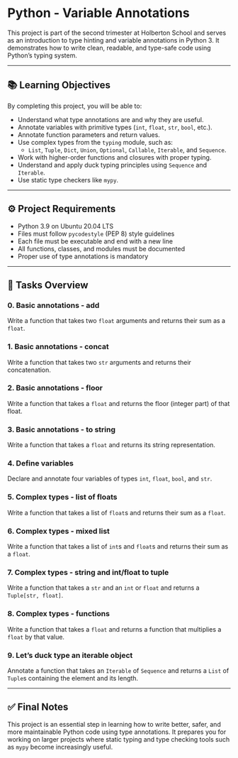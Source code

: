 # Python - Variable Annotations

This project is part of the second trimester at Holberton School and serves as an introduction to type hinting and variable annotations in Python 3. It demonstrates how to write clean, readable, and type-safe code using Python’s typing system.

---

## 📚 Learning Objectives

By completing this project, you will be able to:

- Understand what type annotations are and why they are useful.
- Annotate variables with primitive types (`int`, `float`, `str`, `bool`, etc.).
- Annotate function parameters and return values.
- Use complex types from the `typing` module, such as:
  - `List`, `Tuple`, `Dict`, `Union`, `Optional`, `Callable`, `Iterable`, and `Sequence`.
- Work with higher-order functions and closures with proper typing.
- Understand and apply duck typing principles using `Sequence` and `Iterable`.
- Use static type checkers like `mypy`.

---

## ⚙️ Project Requirements

- Python 3.9 on Ubuntu 20.04 LTS
- Files must follow `pycodestyle` (PEP 8) style guidelines
- Each file must be executable and end with a new line
- All functions, classes, and modules must be documented
- Proper use of type annotations is mandatory

---

## 🧩 Tasks Overview

### 0. Basic annotations - add
Write a function that takes two `float` arguments and returns their sum as a `float`.

### 1. Basic annotations - concat
Write a function that takes two `str` arguments and returns their concatenation.

### 2. Basic annotations - floor
Write a function that takes a `float` and returns the floor (integer part) of that float.

### 3. Basic annotations - to string
Write a function that takes a `float` and returns its string representation.

### 4. Define variables
Declare and annotate four variables of types `int`, `float`, `bool`, and `str`.

### 5. Complex types - list of floats
Write a function that takes a list of `float`s and returns their sum as a `float`.

### 6. Complex types - mixed list
Write a function that takes a list of `int`s and `float`s and returns their sum as a `float`.

### 7. Complex types - string and int/float to tuple
Write a function that takes a `str` and an `int` or `float` and returns a `Tuple[str, float]`.

### 8. Complex types - functions
Write a function that takes a `float` and returns a function that multiplies a `float` by that value.

### 9. Let’s duck type an iterable object
Annotate a function that takes an `Iterable` of `Sequence` and returns a `List` of `Tuple`s containing the element and its length.

---

## ✅ Final Notes

This project is an essential step in learning how to write better, safer, and more maintainable Python code using type annotations. It prepares you for working on larger projects where static typing and type checking tools such as `mypy` become increasingly useful.

